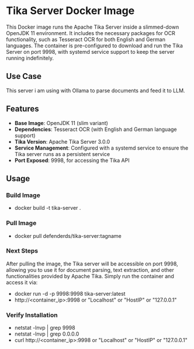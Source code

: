 # Tika Server Docker Image

This Docker image runs the Apache Tika Server inside a slimmed-down OpenJDK 11 environment. It includes the necessary packages for OCR functionality, such as Tesseract OCR for both English and German languages. The container is pre-configured to download and run the Tika Server on port 9998, with systemd service support to keep the server running indefinitely.

## Use Case
This server i am using with Ollama to parse documents and feed it to LLM.

## Features

- **Base Image**: OpenJDK 11 (slim variant)
- **Dependencies**: Tesseract OCR (with English and German language support)
- **Tika Version**: Apache Tika Server 3.0.0
- **Service Management**: Configured with a systemd service to ensure the Tika server runs as a persistent service
- **Port Exposed**: 9998, for accessing the Tika API

## Usage

### Build Image
- docker build -t tika-server .

### Pull Image
- docker pull defenderds/tika-server:tagname

### Next Steps
After pulling the image, the Tika server will be accessible on port 9998, allowing you to use it for document parsing, text extraction, and other functionalities provided by Apache Tika. Simply run the container and access it via:
- docker run -d -p 9998:9998 tika-server:latest
- http://<container_ip>:9998 or "Localhost" or "HostIP" or "127.0.0.1"

### Verify Installation
- netstat -lnvp | grep 9998
- netstat -lnvp | grep 0.0.0.0
- curl http://<container_ip>:9998 or "Localhost" or "HostIP" or "127.0.0.1"


